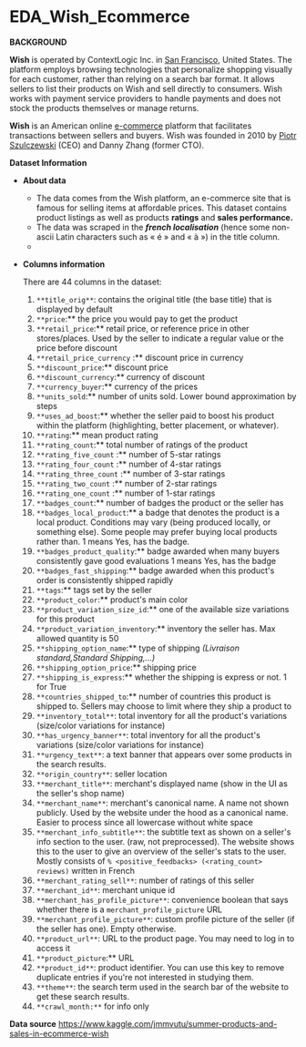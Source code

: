 # EDA_Wish_Ecommerce

**BACKGROUND**

**Wish** is operated by ContextLogic Inc. in [San Francisco](https://en.wikipedia.org/wiki/San_Francisco), United States. The platform employs browsing technologies that personalize shopping visually for each customer, rather than relying on a search bar format. It allows sellers to list their products on Wish and sell directly to consumers. Wish works with payment service providers to handle payments and does not stock the products themselves or manage returns.

**Wish** is an American online [e-commerce](https://en.wikipedia.org/wiki/E-commerce) platform that facilitates transactions between sellers and buyers. Wish was founded in 2010 by [Piotr Szulczewski](https://en.wikipedia.org/wiki/Piotr_Szulczewski) (CEO) and Danny Zhang (former CTO).


**Dataset Information**
- **About data**
    - The data comes from the Wish platform, an e-commerce site that is famous for selling items at affordable prices. This dataset contains product listings as well as products **ratings** and **sales performance.**
    - The data was scraped in the ***french localisation*** (hence some non-ascii Latin characters such as « é » and « à ») in the title column.
    - 
- **Columns information**
    
    There are 44 columns in the dataset:
    
    1. `**title_orig**`: contains the original title (the base title) that is displayed by default
    2. `**price`:** the price you would pay to get the product 
    3. `**retail_price`:** retail price, or reference price in other stores/places. Used by the seller to indicate a regular value or the price before discount
    4. `**retail_price_currency` :** discount price in currency
    5. `**discount_price`:** discount price
    6. `**discount_currency`:** currency of discount
    7. `**currency_buyer`:** currency of the prices
    8. `**units_sold`:** number of units sold. Lower bound approximation by steps
    9. `**uses_ad_boost`:** whether the seller paid to boost his product within the platform (highlighting, better placement, or whatever).
    10. `**rating`:** mean product rating
    11. `**rating_count`:** total number of ratings of the product
    12. `**rating_five_count` :** number of 5-star ratings 
    13. `**rating_four_count` :** number of 4-star ratings 
    14. `**rating_three_count` :** number of 3-star ratings 
    15. `**rating_two_count` :** number of 2-star ratings 
    16. `**rating_one_count` :** number of 1-star ratings 
    17. `**badges_count`:** number of badges the product or the seller has
    18. `**badges_local_product`:** a badge that denotes the product is a local product. Conditions may vary (being produced locally, or something else). Some people may prefer buying local products rather than. 1 means Yes, has the badge.
    19. `**badges_product_quality`:** badge awarded when many buyers consistently gave good evaluations 1 means Yes, has the badge
    20. `**badges_fast_shipping`:** badge awarded when this product's order is consistently shipped rapidly
    21. `**tags`:** tags set by the seller
    22. `**product_color`:** product's main color
    23. `**product_variation_size_id`:** one of the available size variations for this product
    24. `**product_variation_inventory`:** inventory the seller has. Max allowed quantity is 50
    25. `**shipping_option_name`:** type of shipping *(Livraison standard,Standard Shipping,...)*
    26. `**shipping_option_price`:** shipping price
    27. `**shipping_is_express`:** whether the shipping is express or not. 1 for True
    28. `**countries_shipped_to`:** number of countries this product is shipped to. Sellers may choose to limit where they ship a product to
    29. `**inventory_total**`: total inventory for all the product's variations (size/color variations for instance)
    30. `**has_urgency_banner**`: total inventory for all the product's variations (size/color variations for instance)
    31. `**urgency_text**`: a text banner that appears over some products in the search results.
    32. `**origin_country**`: seller location
    33. `**merchant_title**`: merchant's displayed name (show in the UI as the seller's shop name)
    34. `**merchant_name**`: merchant's canonical name. A name not shown publicly. Used by the website under the hood as a canonical name. Easier to process since all lowercase without white space
    35. `**merchant_info_subtitle**`: the subtitle text as shown on a seller's info section to the user. (raw, not preprocessed). The website shows this to the user to give an overview of the seller's stats to the user. Mostly consists of `% <positive_feedbacks> (<rating_count> reviews)` written in French
    36. `**merchant_rating_sell**`: number of ratings of this seller
    37. `**merchant_id**`: merchant unique id
    38. `**merchant_has_profile_picture**`: convenience boolean that says whether there is a `merchant_profile_picture` URL
    39. `**merchant_profile_picture**`: custom profile picture of the seller (if the seller has one). Empty otherwise.
    40. `**product_url**`: URL to the product page. You may need to log in to access it
    41. `**product_picture`:** URL
    42. `**product_id**`: product identifier. You can use this key to remove duplicate entries if you're not interested in studying them.
    43. `**theme**`: the search term used in the search bar of the website to get these search results.
    44. `**crawl_month:**` for info only


**Data source**
https://www.kaggle.com/jmmvutu/summer-products-and-sales-in-ecommerce-wish
